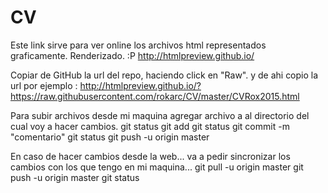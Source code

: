 # CV
Este link sirve para ver online los archivos html representados graficamente. Renderizado. :P
http://htmlpreview.github.io/

Copiar de GitHub la url del repo, haciendo click en "Raw". y de ahi copio la url
por ejemplo : http://htmlpreview.github.io/?https://raw.githubusercontent.com/rokarc/CV/master/CVRox2015.html

Para subir archivos desde mi maquina
agregar archivo a al directorio del cual voy a hacer cambios.
git status 
git add <archivo>
git status
git commit -m "comentario"
git status
git push -u origin master

En caso de hacer cambios desde la web...
va a pedir sincronizar los cambios con los que tengo en mi maquina...
git pull -u origin master
git push -u origin master
git status

